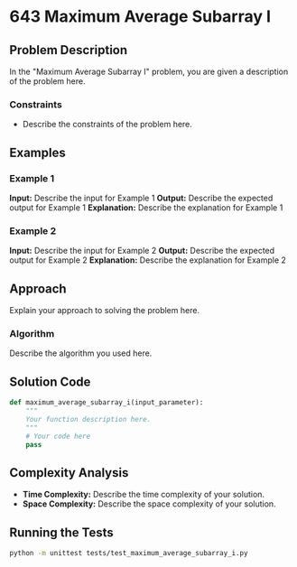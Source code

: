# 643 Maximum Average Subarray I

## Problem Description

In the "Maximum Average Subarray I" problem, you are given a description of the problem here.

### Constraints

- Describe the constraints of the problem here.

## Examples

### Example 1

**Input:** Describe the input for Example 1
**Output:** Describe the expected output for Example 1
**Explanation:** Describe the explanation for Example 1

### Example 2

**Input:** Describe the input for Example 2
**Output:** Describe the expected output for Example 2
**Explanation:** Describe the explanation for Example 2

## Approach

Explain your approach to solving the problem here.

### Algorithm

Describe the algorithm you used here.

## Solution Code

```python
def maximum_average_subarray_i(input_parameter):
    """
    Your function description here.
    """
    # Your code here
    pass

```

## Complexity Analysis

- **Time Complexity:** Describe the time complexity of your solution.
- **Space Complexity:** Describe the space complexity of your solution.

## Running the Tests

```bash
python -m unittest tests/test_maximum_average_subarray_i.py
```

